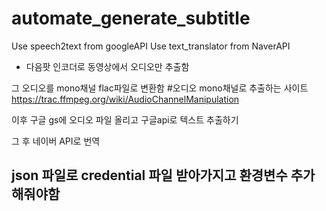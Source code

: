 # automate_generate_subtitle
Use speech2text from googleAPI
Use text_translator from NaverAPI

- 다음팟 인코더로 동영상에서 오디오만 추출함


그 오디오를 mono채널 flac파일로 변환함
#오디오 mono채널로 추출하는 사이트
https://trac.ffmpeg.org/wiki/AudioChannelManipulation

이후 구글 gs에 오디오 파일 올리고
구글api로 텍스트 추출하기

그 후 네이버 API로 번역


## json 파일로 credential 파일 받아가지고 환경변수 추가해줘야함


